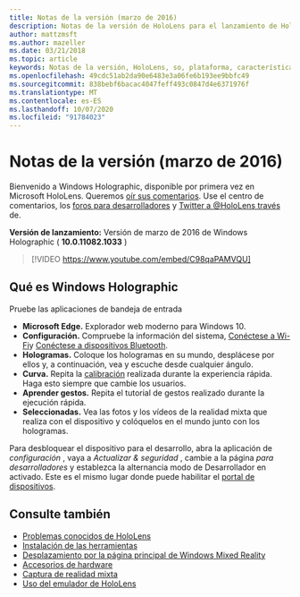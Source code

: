 ```yaml
---
title: Notas de la versión (marzo de 2016)
description: Notas de la versión de HoloLens para el lanzamiento de HoloLens y Windows Holographic.
author: mattzmsft
ms.author: mazeller
ms.date: 03/21/2018
ms.topic: article
keywords: Notas de la versión, HoloLens, so, plataforma, características, compilación, Inicio
ms.openlocfilehash: 49cdc51ab2da90e6483e3a06fe6b193ee9bbfc49
ms.sourcegitcommit: 838bebf6bacac4047feff493c0847d4e6371976f
ms.translationtype: MT
ms.contentlocale: es-ES
ms.lasthandoff: 10/07/2020
ms.locfileid: "91784023"
---
```

# <a name="release-notes---march-2016"></a>Notas de la versión (marzo de 2016)

Bienvenido a Windows Holographic, disponible por primera vez en Microsoft HoloLens. Queremos [oír sus comentarios](https://docs.microsoft.com/windows/mixed-reality/give-us-feedback). Use el centro de comentarios, los [foros para desarrolladores](https://forums.hololens.com) y [Twitter a @HoloLens través ](https://twitter.com/hololens)de.

**Versión de lanzamiento:** Versión de marzo de 2016 de Windows Holographic ( **10.0.11082.1033** )

>[!VIDEO https://www.youtube.com/embed/C98qaPAMVQU]

## <a name="whats-in-windows-holographic"></a>Qué es Windows Holographic

Pruebe las aplicaciones de bandeja de entrada
* **Microsoft Edge.** Explorador web moderno para Windows 10.
* **Configuración.** Compruebe la información del sistema, [Conéctese a Wi-Fi](https://docs.microsoft.com/windows/mixed-reality/connecting-to-wi-fi-on-hololens)y [Conéctese a dispositivos Bluetooth](https://docs.microsoft.com/windows/mixed-reality/discover/hardware-accessories).
* **Hologramas.** Coloque los hologramas en su mundo, desplácese por ellos y, a continuación, vea y escuche desde cualquier ángulo.
* **Curva.** Repita la [calibración](https://docs.microsoft.com/windows/mixed-reality/calibration) realizada durante la experiencia rápida. Haga esto siempre que cambie los usuarios.
* **Aprender gestos.** Repita el tutorial de gestos realizado durante la ejecución rápida.
* **Seleccionadas.** Vea las fotos y los vídeos de la realidad mixta que realiza con el dispositivo y colóquelos en el mundo junto con los hologramas.

Para desbloquear el dispositivo para el desarrollo, abra la aplicación de *configuración* , vaya a *Actualizar & seguridad* , cambie a la página *para desarrolladores* y establezca la alternancia modo de Desarrollador en activado. Este es el mismo lugar donde puede habilitar el [portal de dispositivos](https://docs.microsoft.com/windows/mixed-reality/develop/platform-capabilities-and-apis/using-the-windows-device-portal).

## <a name="see-also"></a>Consulte también
* [Problemas conocidos de HoloLens](https://docs.microsoft.com/windows/mixed-reality/hololens-known-issues)
* [Instalación de las herramientas](https://docs.microsoft.com/windows/mixed-reality/develop/install-the-tools)
* [Desplazamiento por la página principal de Windows Mixed Reality](https://docs.microsoft.com/windows/mixed-reality/discover/navigating-the-windows-mixed-reality-home)
* [Accesorios de hardware](https://docs.microsoft.com/windows/mixed-reality/discover/hardware-accessories)
* [Captura de realidad mixta](https://docs.microsoft.com/windows/mixed-reality/mixed-reality-capture)
* [Uso del emulador de HoloLens](https://docs.microsoft.com/windows/mixed-reality/develop/platform-capabilities-and-apis/using-the-hololens-emulator)
